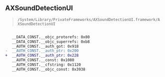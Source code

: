 ## AXSoundDetectionUI

> `/System/Library/PrivateFrameworks/AXSoundDetectionUI.framework/AXSoundDetectionUI`

```diff

   __DATA_CONST.__objc_protorefs: 0x80
   __DATA_CONST.__objc_superrefs: 0xb8
   __AUTH_CONST.__auth_got: 0x918
-  __AUTH_CONST.__auth_ptr: 0x200
+  __AUTH_CONST.__auth_ptr: 0x228
   __AUTH_CONST.__const: 0x1080
   __AUTH_CONST.__cfstring: 0x1120
   __AUTH_CONST.__objc_const: 0x3938

```
